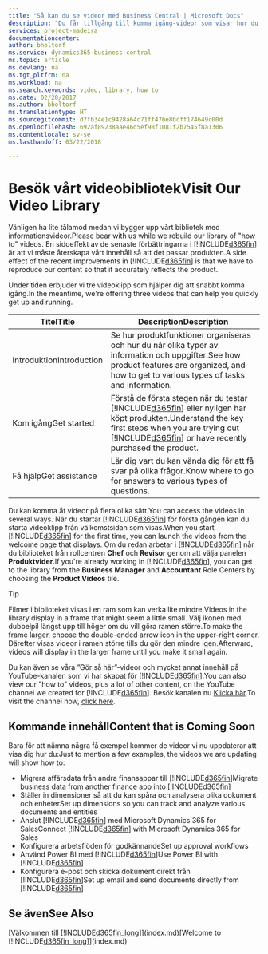 ```yaml
---
title: "Så kan du se videor med Business Central | Microsoft Docs"
description: "Du får tillgång till komma igång-videor som visar hur du utför vanliga uppgifter."
services: project-madeira
documentationcenter: 
author: bholtorf
ms.service: dynamics365-business-central
ms.topic: article
ms.devlang: na
ms.tgt_pltfrm: na
ms.workload: na
ms.search.keywords: video, library, how to
ms.date: 02/28/2017
ms.author: bholtorf
ms.translationtype: HT
ms.sourcegitcommit: d7fb34e1c9428a64c71ff47be8bcff174649c00d
ms.openlocfilehash: 692af89238aae46d5ef98f1081f2b7545f8a1306
ms.contentlocale: sv-se
ms.lasthandoff: 03/22/2018

---
```

# <a name="visit-our-video-library"></a><span data-ttu-id="4fb7e-103">Besök vårt videobibliotek</span><span class="sxs-lookup"><span data-stu-id="4fb7e-103">Visit Our Video Library</span></span>
<span data-ttu-id="4fb7e-104">Vänligen ha lite tålamod medan vi bygger upp vårt bibliotek med informationsvideor.</span><span class="sxs-lookup"><span data-stu-id="4fb7e-104">Please bear with us while we rebuild our library of "how to" videos.</span></span> <span data-ttu-id="4fb7e-105">En sidoeffekt av de senaste förbättringarna i [!INCLUDE[d365fin](includes/d365fin_md.md)] är att vi måste återskapa vårt innehåll så att det passar produkten.</span><span class="sxs-lookup"><span data-stu-id="4fb7e-105">A side effect of the recent improvements in [!INCLUDE[d365fin](includes/d365fin_md.md)] is that we have to reproduce our content so that it accurately reflects the product.</span></span> 

<span data-ttu-id="4fb7e-106">Under tiden erbjuder vi tre videoklipp som hjälper dig att snabbt komma igång.</span><span class="sxs-lookup"><span data-stu-id="4fb7e-106">In the meantime, we're offering three videos that can help you quickly get up and running.</span></span>

|<span data-ttu-id="4fb7e-107">Titel</span><span class="sxs-lookup"><span data-stu-id="4fb7e-107">Title</span></span>|<span data-ttu-id="4fb7e-108">Description</span><span class="sxs-lookup"><span data-stu-id="4fb7e-108">Description</span></span>|
|----|----|
|<span data-ttu-id="4fb7e-109">Introduktion</span><span class="sxs-lookup"><span data-stu-id="4fb7e-109">Introduction</span></span>|<span data-ttu-id="4fb7e-110">Se hur produktfunktioner organiseras och hur du når olika typer av information och uppgifter.</span><span class="sxs-lookup"><span data-stu-id="4fb7e-110">See how product features are organized, and how to get to various types of tasks and information.</span></span>|
|<span data-ttu-id="4fb7e-111">Kom igång</span><span class="sxs-lookup"><span data-stu-id="4fb7e-111">Get started</span></span>|<span data-ttu-id="4fb7e-112">Förstå de första stegen när du testar [!INCLUDE[d365fin](includes/d365fin_md.md)] eller nyligen har köpt produkten.</span><span class="sxs-lookup"><span data-stu-id="4fb7e-112">Understand the key first steps when you are trying out [!INCLUDE[d365fin](includes/d365fin_md.md)] or have recently purchased the product.</span></span> |
|<span data-ttu-id="4fb7e-113">Få hjälp</span><span class="sxs-lookup"><span data-stu-id="4fb7e-113">Get assistance</span></span>|<span data-ttu-id="4fb7e-114">Lär dig vart du kan vända dig för att få svar på olika frågor.</span><span class="sxs-lookup"><span data-stu-id="4fb7e-114">Know where to go for answers to various types of questions.</span></span>|

<span data-ttu-id="4fb7e-115">Du kan komma åt videor på flera olika sätt.</span><span class="sxs-lookup"><span data-stu-id="4fb7e-115">You can access the videos in several ways.</span></span> <span data-ttu-id="4fb7e-116">När du startar [!INCLUDE[d365fin](includes/d365fin_md.md)] för första gången kan du starta videoklipp från välkomstsidan som visas.</span><span class="sxs-lookup"><span data-stu-id="4fb7e-116">When you start [!INCLUDE[d365fin](includes/d365fin_md.md)] for the first time, you can launch the videos from the welcome page that displays.</span></span> <span data-ttu-id="4fb7e-117">Om du redan arbetar i [!INCLUDE[d365fin](includes/d365fin_md.md)] når du biblioteket från rollcentren **Chef** och **Revisor** genom att välja panelen **Produktvider**.</span><span class="sxs-lookup"><span data-stu-id="4fb7e-117">If you're already working in [!INCLUDE[d365fin](includes/d365fin_md.md)], you can get to the library from the **Business Manager** and **Accountant** Role Centers by choosing the **Product Videos** tile.</span></span> 

> [!Tip]  
> <span data-ttu-id="4fb7e-118">Filmer i biblioteket visas i en ram som kan verka lite mindre.</span><span class="sxs-lookup"><span data-stu-id="4fb7e-118">Videos in the library display in a frame that might seem a little small.</span></span> <span data-ttu-id="4fb7e-119">Välj ikonen med dubbelpil längst upp till höger om du vill göra ramen större.</span><span class="sxs-lookup"><span data-stu-id="4fb7e-119">To make the frame larger, choose the double-ended arrow icon in the upper-right corner.</span></span> <span data-ttu-id="4fb7e-120">Därefter visas videor i ramen större tills du gör den mindre igen.</span><span class="sxs-lookup"><span data-stu-id="4fb7e-120">Afterward, videos will display in the larger frame until you make it small again.</span></span>

<span data-ttu-id="4fb7e-121">Du kan även se våra ”Gör så här”-videor och mycket annat innehåll på YouTube-kanalen som vi har skapat för [!INCLUDE[d365fin](includes/d365fin_md.md)].</span><span class="sxs-lookup"><span data-stu-id="4fb7e-121">You can also view our "how to" videos, plus a lot of other content, on the YouTube channel we created for [!INCLUDE[d365fin](includes/d365fin_md.md)].</span></span> <span data-ttu-id="4fb7e-122">Besök kanalen nu [Klicka här](https://go.microsoft.com/fwlink/?linkid=851533).</span><span class="sxs-lookup"><span data-stu-id="4fb7e-122">To visit the channel now, [click here](https://go.microsoft.com/fwlink/?linkid=851533).</span></span>

## <a name="content-that-is-coming-soon"></a><span data-ttu-id="4fb7e-123">Kommande innehåll</span><span class="sxs-lookup"><span data-stu-id="4fb7e-123">Content that is Coming Soon</span></span>
<span data-ttu-id="4fb7e-124">Bara för att nämna några få exempel kommer de videor vi nu uppdaterar att visa dig hur du:</span><span class="sxs-lookup"><span data-stu-id="4fb7e-124">Just to mention a few examples, the videos we are updating will show how to:</span></span>  

* <span data-ttu-id="4fb7e-125">Migrera affärsdata från andra finansappar till [!INCLUDE[d365fin](includes/d365fin_md.md)]</span><span class="sxs-lookup"><span data-stu-id="4fb7e-125">Migrate business data from another finance app into [!INCLUDE[d365fin](includes/d365fin_md.md)]</span></span>  
* <span data-ttu-id="4fb7e-126">Ställer in dimensioner så att du kan spåra och analysera olika dokument och enheter</span><span class="sxs-lookup"><span data-stu-id="4fb7e-126">Set up dimensions so you can track and analyze various documents and entities</span></span>
* <span data-ttu-id="4fb7e-127">Anslut [!INCLUDE[d365fin](includes/d365fin_md.md)] med Microsoft Dynamics 365 for Sales</span><span class="sxs-lookup"><span data-stu-id="4fb7e-127">Connect [!INCLUDE[d365fin](includes/d365fin_md.md)] with Microsoft Dynamics 365 for Sales</span></span>
* <span data-ttu-id="4fb7e-128">Konfigurera arbetsflöden för godkännande</span><span class="sxs-lookup"><span data-stu-id="4fb7e-128">Set up approval workflows</span></span>  
* <span data-ttu-id="4fb7e-129">Använd Power BI med [!INCLUDE[d365fin](includes/d365fin_md.md)]</span><span class="sxs-lookup"><span data-stu-id="4fb7e-129">Use Power BI with [!INCLUDE[d365fin](includes/d365fin_md.md)]</span></span>  
* <span data-ttu-id="4fb7e-130">Konfigurera e-post och skicka dokument direkt från [!INCLUDE[d365fin](includes/d365fin_md.md)]</span><span class="sxs-lookup"><span data-stu-id="4fb7e-130">Set up email and send documents directly from [!INCLUDE[d365fin](includes/d365fin_md.md)]</span></span>  

## <a name="see-also"></a><span data-ttu-id="4fb7e-131">Se även</span><span class="sxs-lookup"><span data-stu-id="4fb7e-131">See Also</span></span>
<span data-ttu-id="4fb7e-132">[Välkommen till [!INCLUDE[d365fin_long](includes/d365fin_long_md.md)]](index.md)</span><span class="sxs-lookup"><span data-stu-id="4fb7e-132">[Welcome to [!INCLUDE[d365fin_long](includes/d365fin_long_md.md)]](index.md)</span></span>

